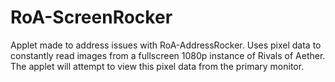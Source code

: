 # RoA-ScreenRocker
Applet made to address issues with RoA-AddressRocker. Uses pixel data to constantly read images from a fullscreen 1080p instance of Rivals of Aether. The applet will attempt to view this pixel data from the primary monitor.
